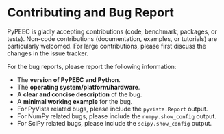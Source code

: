 # Contributing and Bug Report

PyPEEC is gladly accepting contributions (code, benchmark, packages, or tests).
Non-code contributions (documentation, examples, or tutorials) are particularly welcomed.
For large contributions, please first discuss the changes in the issue tracker.

For the bug reports, please report the following information:

* The **version of PyPEEC and Python**.
* The **operating system/platform/hardware**.
* A **clear and concise description** of the bug.
* A **minimal working example** for the bug.
* For PyVista related bugs, please include the `pyvista.Report` output.
* For NumPy related bugs, please include the `numpy.show_config` output.
* For SciPy related bugs, please include the `scipy.show_config` output.
